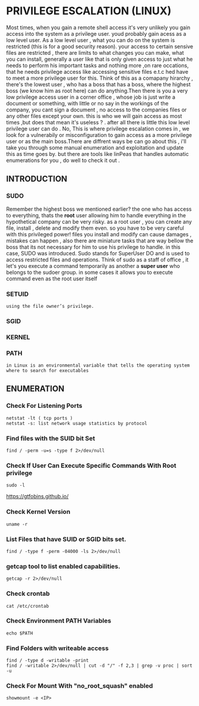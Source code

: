 # PRIVILEGE ESCALATION (LINUX)
Most times, when you gain a remote shell access it's very unlikely you gain access into the system as a privilege user. youd probably gain acess as a low level user.
As a low level user , what you can do on the system is restricted (this is for a good security reason). your access to certain sensive files are restricted , there are limits to what changes you can make, what you can install, generally a user like that is only given access to just what he needs to perform his important tasks and nothing more ,on rare occations, that he needs privilege access like accessing sensitive files e.t.c hed have to meet a more privilege user for this. Think of this as a comapany hirarchy , there's the lowest user , who has a boss that has a boss, where the highest boss (we know him as root here) can do anything.Then there is you a very low privilege access user in a corner office , whose job is just write a document or something, with little or no say in the workings of the company, you cant sign a document , no access to the companies files or any other files except your own. this is who we will gain access as most times ,but does that mean it's useless ? . after all there is little this low level privilege user can do . No, This is where privilege escalation comes in , we look for a vulnerabily or misconfiguration to gain access as a more privilege user or as the main boss.There are diffrent ways be can go about this , i'll take you through some manual enumeration and exploitation and update this as time goes by. but there are tools like linPeas that handles automatic enumerations for you , do well to check it out .
## INTRODUCTION
  ### SUDO
   Remember the highest boss we mentioned earlier? the one who has access to everything, thats the **root** user allowing him to handle everything in the hypothetical company can be very risky. as a root user , you can create any file, install , delete and modify them even. so you have to be very careful with this privileged power! files you install and modify can cause damages , mistakes can happen , also there are miniature tasks that are way bellow the boss that its not necessary for him to use his privilege to handle. in this case, SUDO was introduced. Sudo stands for SuperUser DO and is used to access restricted files and operations. Think of sudo as a staff of office , it let's you execute a command temporarily as another a **super user** who belongs to the sudoer group. in some cases it allows you to execute command even as the root user itself
  
  ### SETUID
    using the file owner’s privilege.
  
  ### SGID
  
  ### KERNEL
  
  ### PATH 
    in Linux is an environmental variable that tells the operating system where to search for executables
  
  

## ENUMERATION
  ### Check For Listening Ports
    netstat -lt ( tcp ports )
    netstat -s: list network usage statistics by protocol
  ### Find files with the SUID bit Set 
    find / -perm -u=s -type f 2>/dev/null
  ### Check If User Can Execute Specific Commands With Root privilege
    sudo -l
  <https://gtfobins.github.io/>
  ### Check Kernel Version
    uname -r
  
  ### List Files that have SUID or SGID bits set.
    find / -type f -perm -04000 -ls 2>/dev/null

  ### getcap tool to list enabled capabilities.
    getcap -r 2>/dev/null
  ### Check crontab
    cat /etc/crontab
   
 ### Check Environment PATH Variables
    echo $PATH
    
 ### Find Folders with writeable access
    find / -type d -writable -print
    find / -writable 2>/dev/null | cut -d "/" -f 2,3 | grep -v proc | sort -u
    
 ### Check For Mount With "no_root_squash" enabled
    showmount -e <IP>
